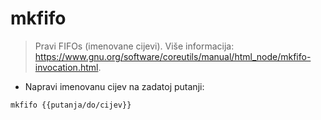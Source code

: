 # mkfifo

> Pravi FIFOs (imenovane cijevi).
> Više informacija: <https://www.gnu.org/software/coreutils/manual/html_node/mkfifo-invocation.html>.

- Napravi imenovanu cijev na zadatoj putanji:

`mkfifo {{putanja/do/cijev}}`
